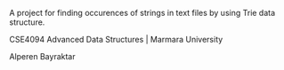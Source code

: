 A project for finding occurences of strings in text files by using Trie data structure.

CSE4094 Advanced Data Structures | Marmara University

Alperen Bayraktar
